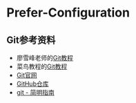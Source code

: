 # Prefer-Configuration

## Git参考资料

* 廖雪峰老师的[Git教程](https://www.liaoxuefeng.com/wiki/896043488029600)
* 菜鸟教程的[Git教程](https://www.runoob.com/git/git-tutorial.html)
* [Git官网](https://git-scm.com/)
* [GitHub仓库](https://github.com/geeeeeeeeek/git-recipes)
* [git - 简明指南](https://www.runoob.com/manual/git-guide/)
